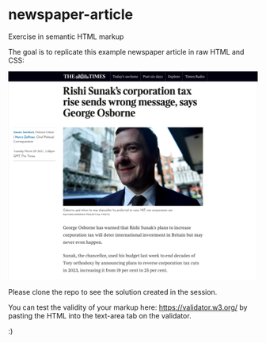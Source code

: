 # newspaper-article
Exercise in semantic HTML markup

The goal is to replicate this example newspaper article in raw HTML and CSS:

![exercise example](https://github.com/Nostin/newspaper-article/blob/main/SampleArticleImage.png?raw=true)

Please clone the repo to see the solution created in the session.

You can test the validity of your markup here: https://validator.w3.org/ by pasting the HTML into the text-area tab on the validator.

:)
